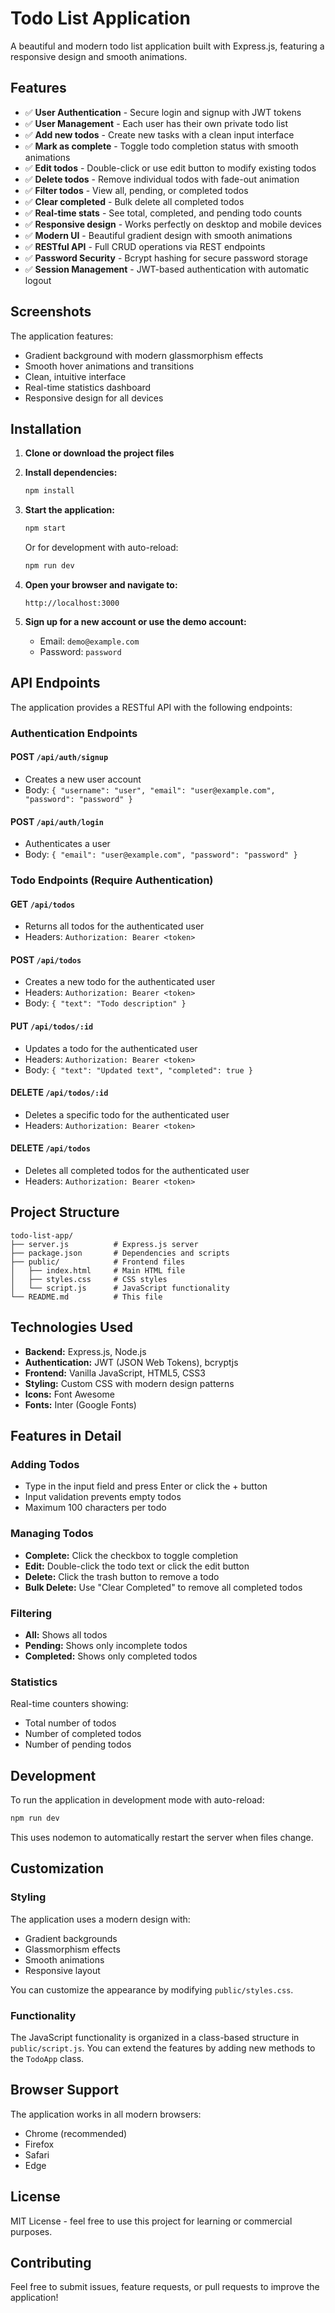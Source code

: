# Todo List Application

A beautiful and modern todo list application built with Express.js, featuring a responsive design and smooth animations.

## Features

- ✅ **User Authentication** - Secure login and signup with JWT tokens
- ✅ **User Management** - Each user has their own private todo list
- ✅ **Add new todos** - Create new tasks with a clean input interface
- ✅ **Mark as complete** - Toggle todo completion status with smooth animations
- ✅ **Edit todos** - Double-click or use edit button to modify existing todos
- ✅ **Delete todos** - Remove individual todos with fade-out animation
- ✅ **Filter todos** - View all, pending, or completed todos
- ✅ **Clear completed** - Bulk delete all completed todos
- ✅ **Real-time stats** - See total, completed, and pending todo counts
- ✅ **Responsive design** - Works perfectly on desktop and mobile devices
- ✅ **Modern UI** - Beautiful gradient design with smooth animations
- ✅ **RESTful API** - Full CRUD operations via REST endpoints
- ✅ **Password Security** - Bcrypt hashing for secure password storage
- ✅ **Session Management** - JWT-based authentication with automatic logout

## Screenshots

The application features:
- Gradient background with modern glassmorphism effects
- Smooth hover animations and transitions
- Clean, intuitive interface
- Real-time statistics dashboard
- Responsive design for all devices

## Installation

1. **Clone or download the project files**

2. **Install dependencies:**
   ```bash
   npm install
   ```

3. **Start the application:**
   ```bash
   npm start
   ```
   
   Or for development with auto-reload:
   ```bash
   npm run dev
   ```

4. **Open your browser and navigate to:**
   ```
   http://localhost:3000
   ```

5. **Sign up for a new account or use the demo account:**
   - Email: `demo@example.com`
   - Password: `password`

## API Endpoints

The application provides a RESTful API with the following endpoints:

### Authentication Endpoints

#### POST `/api/auth/signup`
- Creates a new user account
- Body: `{ "username": "user", "email": "user@example.com", "password": "password" }`

#### POST `/api/auth/login`
- Authenticates a user
- Body: `{ "email": "user@example.com", "password": "password" }`

### Todo Endpoints (Require Authentication)

#### GET `/api/todos`
- Returns all todos for the authenticated user
- Headers: `Authorization: Bearer <token>`

#### POST `/api/todos`
- Creates a new todo for the authenticated user
- Headers: `Authorization: Bearer <token>`
- Body: `{ "text": "Todo description" }`

#### PUT `/api/todos/:id`
- Updates a todo for the authenticated user
- Headers: `Authorization: Bearer <token>`
- Body: `{ "text": "Updated text", "completed": true }`

#### DELETE `/api/todos/:id`
- Deletes a specific todo for the authenticated user
- Headers: `Authorization: Bearer <token>`

#### DELETE `/api/todos`
- Deletes all completed todos for the authenticated user
- Headers: `Authorization: Bearer <token>`

## Project Structure

```
todo-list-app/
├── server.js          # Express.js server
├── package.json       # Dependencies and scripts
├── public/            # Frontend files
│   ├── index.html     # Main HTML file
│   ├── styles.css     # CSS styles
│   └── script.js      # JavaScript functionality
└── README.md          # This file
```

## Technologies Used

- **Backend:** Express.js, Node.js
- **Authentication:** JWT (JSON Web Tokens), bcryptjs
- **Frontend:** Vanilla JavaScript, HTML5, CSS3
- **Styling:** Custom CSS with modern design patterns
- **Icons:** Font Awesome
- **Fonts:** Inter (Google Fonts)

## Features in Detail

### Adding Todos
- Type in the input field and press Enter or click the + button
- Input validation prevents empty todos
- Maximum 100 characters per todo

### Managing Todos
- **Complete:** Click the checkbox to toggle completion
- **Edit:** Double-click the todo text or click the edit button
- **Delete:** Click the trash button to remove a todo
- **Bulk Delete:** Use "Clear Completed" to remove all completed todos

### Filtering
- **All:** Shows all todos
- **Pending:** Shows only incomplete todos
- **Completed:** Shows only completed todos

### Statistics
Real-time counters showing:
- Total number of todos
- Number of completed todos
- Number of pending todos

## Development

To run the application in development mode with auto-reload:

```bash
npm run dev
```

This uses nodemon to automatically restart the server when files change.

## Customization

### Styling
The application uses a modern design with:
- Gradient backgrounds
- Glassmorphism effects
- Smooth animations
- Responsive layout

You can customize the appearance by modifying `public/styles.css`.

### Functionality
The JavaScript functionality is organized in a class-based structure in `public/script.js`. You can extend the features by adding new methods to the `TodoApp` class.

## Browser Support

The application works in all modern browsers:
- Chrome (recommended)
- Firefox
- Safari
- Edge

## License

MIT License - feel free to use this project for learning or commercial purposes.

## Contributing

Feel free to submit issues, feature requests, or pull requests to improve the application! 